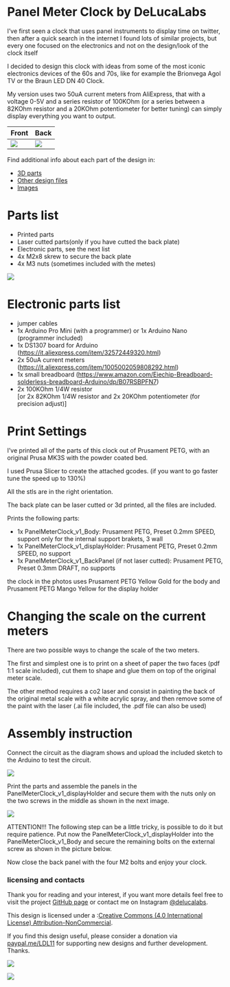 # Panel Meter Clock by DeLucaLabs

I’ve first seen a clock that uses panel instruments to display time on twitter, then after a quick search in the internet I found lots of similar projects, but every one focused on the electronics and not on the design/look of the clock itself

I decided to design this clock with ideas from some of the most iconic electronics devices of the 60s and 70s, like for example the Brionvega Agol TV or the Braun LED DN 40 Clock.

My version uses two 50uA current meters from AliExpress, that with a voltage 0-5V and a series resistor of 100KOhm (or a series between a 82KOhm resistor and a 20KOhm potentiometer for better tuning) can simply display everything you want to output.

| Front | Back |
|--------|--------|
|![](images/img1.jpg) | ![](images/img2.jpg)|



Find additional info about each part of the design in:
* <a href="https://github.com/lorenzo-dl/Panel_meter_clock_ByDelucalabs/tree/main/3d">3D parts</a>
* <a href="https://github.com/lorenzo-dl/Panel_meter_clock_ByDelucalabs/tree/main/other%20files">Other design files</a>
* <a href="https://github.com/lorenzo-dl/Panel_meter_clock_ByDelucalabs/tree/main/images">Images</a>

# Parts list
- Printed parts
- Laser cutted parts(only if you have cutted the back plate)
- Electronic parts, see the next list
- 4x M2x8 skrew to secure the back plate
- 4x M3 nuts (sometimes included with the metes)

 ![](images/img3.jpg)

# Electronic parts list
- jumper cables
- 1x Arduino Pro Mini (with a programmer) or 1x Arduino Nano (programmer included)
- 1x DS1307 board for Arduino (https://it.aliexpress.com/item/32572449320.html)
- 2x 50uA current meters (https://it.aliexpress.com/item/1005002059808292.html)
- 1x small breadboard (https://www.amazon.com/Eiechip-Breadboard-solderless-breadboard-Arduino/dp/B07RSBPFN7)
- 2x 100KOhm 1/4W resistor  
[or 2x 82KOhm 1/4W resistor and 2x 20KOhm potentiometer (for precision adjust)]


# Print Settings

I’ve printed all of the parts of this clock out of Prusament PETG, with an original Prusa MK3S with the powder coated bed.

I used Prusa Slicer to create the attached gcodes. (if you want to go faster tune the speed up to 130%)

All the stls are in the right orientation.

The back plate can be laser cutted or 3d printed, all the files are included.

Prints the following parts:
- 1x PanelMeterClock_v1_Body: Prusament PETG, Preset 0.2mm SPEED, support only for the internal support brakets, 3 wall
- 1x PanelMeterClock_v1_displayHolder: Prusament PETG, Preset 0.2mm SPEED, no support
- 1x PanelMeterClock_v1_BackPanel (if not laser cutted): Prusament PETG, Preset 0.3mm DRAFT, no supports

the clock in the photos uses Prusament PETG Yellow Gold for the body and Prusament PETG Mango Yellow for the display holder


# Changing the scale on the current meters

There are two possible ways to change the scale of the two meters.

The first and simplest one is to print on a sheet of paper the two faces (pdf 1:1 scale included), cut them to shape and glue them on top of the original meter scale.

The other method requires a co2 laser and consist in painting the back of the original metal scale with a white acrylic spray, and then remove some of the paint with the laser (.ai file included, the .pdf file can also be used)


# Assembly instruction 

Connect the circuit as the diagram shows and upload the included sketch to the Arduino to test the circuit.

![](images/circuit_diagram.PNG)


Print the parts and assemble the panels in the PanelMeterClock_v1_displayHolder and secure them with the nuts only on the two screws in the middle as shown in the next image.

![](images/img4.jpg)

ATTENTION!!! The following step can be a little tricky, is possible to do it but require patience.
Put now the PanelMeterClock_v1_displayHolder into the PanelMeterClock_v1_Body and secure the remaining bolts on the external screw as shown in the picture below.

Now close the back panel with the four M2 bolts and enjoy your clock.



### licensing and contacts
Thank you for reading and your interest, if you want more details feel free to visit the project <a href="https://github.com/lorenzo-dl/Panel_meter_clock_ByDelucalab">GitHub page</a> or contact me on Instagram <a href="https://www.instagram.com/delucalabs/">@delucalabs</a>.

This design is licensed under a :<a href="https://creativecommons.org/licenses/by-nc/4.0/">Creative Commons (4.0 International License) Attribution-NonCommercial</a>.

If you find this design useful, please consider a donation via <a href="https://paypal.me/LDL11">paypal.me/LDL11</a> for supporting new designs and further development. Thanks.

![](images/img6.jpg)

![](images/img5.jpg)
